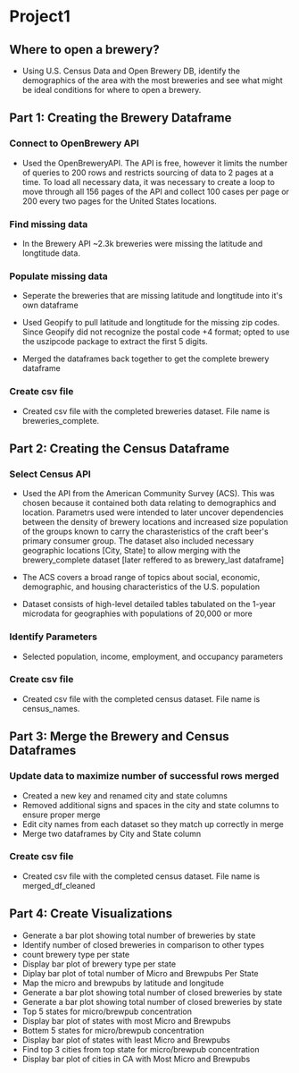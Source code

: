 # Project1

## Where to open a brewery?
- Using U.S. Census Data and Open Brewery DB, identify the demographics of the area with the most breweries and see what might be ideal conditions for where to open a brewery.

## Part 1: Creating the Brewery Dataframe

### Connect to OpenBrewery API
- Used the OpenBreweryAPI. The API is free, however it limits the number of queries to 200 rows and restricts sourcing of data to 2 pages at a time. To load all necessary data, it was necessary to create a loop to move through all 156 pages of the API and collect 100 cases per page or 200 every two pages for the United States locations. 

### Find missing data
- In the Brewery API ~2.3k breweries were missing the latitude and longtitude data. 
  
### Populate missing data
- Seperate the breweries that are missing latitude and longtitude into it's own dataframe
  
- Used Geopify to pull latitude and longtitude for the missing zip codes. Since Geopify did not recognize the postal code +4 format; opted to use the uszipcode package to extract the first 5 digits.

- Merged the dataframes back together to get the complete brewery dataframe

### Create csv file
 - Created csv file with the completed breweries dataset. File name is breweries_complete. 

## Part 2: Creating the Census Dataframe

### Select Census API
 - Used the API from the American Community Survey (ACS). This was chosen because it contained both data relating to demographics and location. Parametrs used were intended to later uncover dependencies between the density of brewery locations and increased size population of the groups known to carry the charasteristics of the craft beer's primary consumer group. The dataset also included necessary geographic locations [City, State] to allow merging with the brewery_complete dataset [later reffered to as brewery_last dataframe]

- The ACS covers a broad range of topics about social, economic, demographic, and housing characteristics of the U.S. population

-  Dataset consists of high-level detailed tables tabulated on the 1-year microdata for geographies with populations of 20,000 or more

### Identify Parameters 

- Selected population, income, employment, and occupancy parameters

### Create csv file

- Created csv file with the completed census dataset. File name is census_names. 

## Part 3: Merge the Brewery and Census Dataframes

### Update data to maximize number of successful rows merged
- Created a new key and renamed city and state columns
- Removed additional signs and spaces in the city and state columns to ensure proper merge
- Edit city names from each dataset so they match up correctly in merge
- Merge two dataframes by City and State column 

### Create csv file
- Created csv file with the completed census dataset. File name is merged_df_cleaned

## Part 4: Create Visualizations
- Generate a bar plot showing total number of breweries by state 
- Identify number of closed breweries in comparison to other types 
- count brewery type per state 
- Display bar plot of brewery type per state 
- Diplay bar plot of total number of Micro and Brewpubs Per State
- Map the micro and brewpubs by latitude and longitude 
- Generate a bar plot showing total number of closed breweries by state
- Generate a bar plot showing total number of closed breweries by state 
- Top 5 states for micro/brewpub concentration
- Display bar plot of states with most Micro and Brewpubs
- Bottem 5 states for micro/brewpub concentration
- Display bar plot of states with least Micro and Brewpubs
- Find top 3 cities from top state for micro/brewpub concentration
- Display bar plot of cities in CA with Most Micro and Brewpubs



